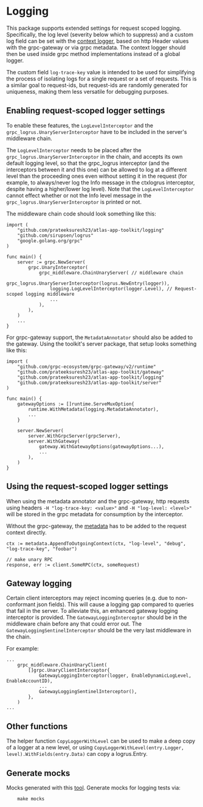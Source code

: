 # Logging

This package supports extended settings for request scoped logging.
Specifically, the log level (severity below which to suppress) and a custom log field can be set with the [context logger](https://github.com/grpc-ecosystem/go-grpc-middleware/tree/master/logging/logrus), based on http Header values with the grpc-gateway or via grpc metadata.
The context logger should then be used inside grpc method implementations instead of a global logger.

The custom field `log-trace-key` value is intended to be used for simplifying the process of isolating logs for a single request or a set of requests.
This is a similar goal to request-ids, but request-ids are randomly generated for uniqueness, making them less versatile for debugging purposes.

## Enabling request-scoped logger settings

To enable these features, the `LogLevelInterceptor` and the `grpc_logrus.UnaryServerInterceptor` have to be included in the server's middleware chain.

The `LogLevelInterceptor` needs to be placed after the `grpc_logrus.UnaryServerInterceptor` in the chain, and accepts its own default logging level, so that the grpc_logrus interceptor (and the interceptors between it and this one) can be allowed to log at a different level than the proceeding ones even without setting it in the request (for example, to always/never log the Info message in the ctxlogrus interceptor, despite having a higher/lower log level).
Note that the `LogLevelInterceptor` cannot effect whether or not the Info level message in the `grpc_logrus.UnaryServerInterceptor` is printed or not.

The middleware chain code should look something like this:
```golang
import (
	"github.com/prateeksuresh23/atlas-app-toolkit/logging"
	"github.com/sirupsen/logrus"
	"google.golang.org/grpc"
)

func main() {
	server := grpc.NewServer(
		grpc.UnaryInterceptor(
			grpc_middleware.ChainUnaryServer( // middleware chain
				grpc_logrus.UnaryServerInterceptor(logrus.NewEntry(logger)),
				logging.LogLevelInterceptor(logger.Level), // Request-scoped logging middleware
				...
			),
		),
	)
	...
}
```

For grpc-gateway support, the `MetadataAnnotator` should also be added to the gateway.
Using the toolkit's server package, that setup looks something like this:
```golang
import (
	"github.com/grpc-ecosystem/grpc-gateway/v2/runtime"
	"github.com/prateeksuresh23/atlas-app-toolkit/gateway"
	"github.com/prateeksuresh23/atlas-app-toolkit/logging"
	"github.com/prateeksuresh23/atlas-app-toolkit/server"
)

func main() {
	gatewayOptions := []runtime.ServeMuxOption{
		runtime.WithMetadata(logging.MetadataAnnotator),
		...
	}

	server.NewServer(
		server.WithGrpcServer(grpcServer),
		server.WithGateway(
			gateway.WithGatewayOptions(gatewayOptions...),
			...
		),
	)
}
```

## Using the request-scoped logger settings

When using the metadata annotator and the grpc-gateway, http requests using headers `-H "log-trace-key: <value>"` and `-H "log-level: <level>"` will be stored in the grpc metadata for consumption by the interceptor.

Without the grpc-gateway, the [metadata](https://github.com/grpc/grpc-go/blob/master/Documentation/grpc-metadata.md) has to be added to the request context directly.
```golang
ctx := metadata.AppendToOutgoingContext(ctx, "log-level", "debug", "log-trace-key", "foobar")

// make unary RPC
response, err := client.SomeRPC(ctx, someRequest)
```

## Gateway logging

Certain client interceptors may reject incoming queries (e.g. due to non-conformant json fields).
This will cause a logging gap compared to queries that fail in the server. To alleviate this, an enhanced gateway logging interceptor is provided.
The `GatewayLoggingInterceptor` should be in the middleware chain before any that could error out.
The `GatewayLoggingSentinelInterceptor` should be the very last middleware in the chain.

For example:
```golang
...
	grpc_middleware.ChainUnaryClient(
		[]grpc.UnaryClientInterceptor{
			GatewayLoggingInterceptor(logger, EnableDynamicLogLevel, EnableAccountID),
			...
			GatewayLoggingSentinelInterceptor(),
		},
	)
...
```

## Other functions

The helper function `CopyLoggerWithLevel` can be used to make a deep copy of a logger at a new level, or using `CopyLoggerWithLevel(entry.Logger, level).WithFields(entry.Data)` can copy a logrus.Entry.

## Generate mocks

Mocks generated with this [tool](https://github.com/maxbrunsfeld/counterfeiter). Generate mocks for logging tests via:
```makefile
    make mocks
```

